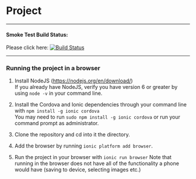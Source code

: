 # Project

---

#### Smoke Test Build Status:
Please click here:
  [![Build Status](https://travis-ci.org/CMPT371Team1/Project.svg?branch=id5)](https://travis-ci.org/CMPT371Team1/Project)
  
---


### Running the project in a browser
1. Install NodeJS (https://nodejs.org/en/download/)  
If you already have NodeJS, verify you have version 6 or greater by using `node -v` in your command line.

2. Install the Cordova and Ionic dependencies through your command line with `npm install -g ionic cordova`  
You may need to run `sudo npm install -g ionic cordova` or run your command prompt as administrator.

3. Clone the repository and cd into it the directory.

4. Add the browser by running `ionic platform add browser`.

5. Run the project in your browser with `ionic run browser`
Note that running in the browser does not have all of the functionality a phone would have (saving to device, selecting images etc.)
